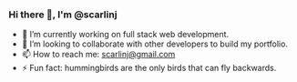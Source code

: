 ### Hi there 👋, I'm @scarlinj

- 🌱 I’m currently working on full stack web development.
- 👯 I’m looking to collaborate with other developers to build my portfolio.
- 📫 How to reach me: scarlinj@gmail.com
- ⚡ Fun fact: hummingbirds are the only birds that can fly backwards.
